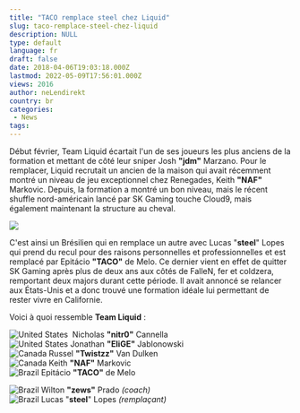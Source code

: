 ```yaml
---
title: "TACO remplace steel chez Liquid"
slug: taco-remplace-steel-chez-liquid
description: NULL
type: default
language: fr
draft: false
date: 2018-04-06T19:03:18.000Z
lastmod: 2022-05-09T17:56:01.000Z
views: 2016
author: neLendirekt
country: br
categories:
 - News
tags:
---
```

Début février, Team Liquid écartait l'un de ses joueurs les plus anciens de la formation et mettant de côté leur sniper Josh **"jdm"** Marzano. Pour le remplacer, Liquid recrutait un ancien de la maison qui avait récemment montré un niveau de jeu exceptionnel chez Renegades, Keith **"NAF"** Markovic. Depuis, la formation a montré un bon niveau, mais le récent shuffle nord-américain lancé par SK Gaming touche Cloud9, mais également maintenant la structure au cheval.

![](https://flickshot-ue.s3.eu-west-2.amazonaws.com/flickshot/article/5ab41b2108580/images/quvUro31ut5seDXRXAdHp6abDEJFkUbJNpCfsidm.png)

C'est ainsi un Brésilien qui en remplace un autre avec Lucas "**steel**" Lopes qui prend du recul pour des raisons personnelles et professionnelles et est remplacé par Epitácio **"TACO"** de Melo. Ce dernier vient en effet de quitter SK Gaming après plus de deux ans aux côtés de FalleN, fer et coldzera, remportant deux majors durant cette période. Il avait annoncé se relancer aux États-Unis et a donc trouvé une formation idéale lui permettant de rester vivre en Californie.

Voici à quoi ressemble **Team Liquid** :

![United States](/images/countries/us.svg)⁠ ⁠ Nicholas **"nitr0"** Cannella  
![United States](/images/countries/us.svg)⁠ Jonathan **"EliGE"** Jablonowski  
![Canada](/images/countries/ca.svg)⁠ Russel **"Twistzz"** Van Dulken  
![Canada](/images/countries/ca.svg)⁠ Keith **"NAF"** Markovic  
![Brazil](/images/countries/br.svg)⁠ Epitácio **"TACO"** de Melo

![Brazil](/images/countries/br.svg)⁠ Wilton **"zews"** Prado _(coach)_  
![Brazil](/images/countries/br.svg)⁠ Lucas "**steel**" Lopes _(remplaçant)_

